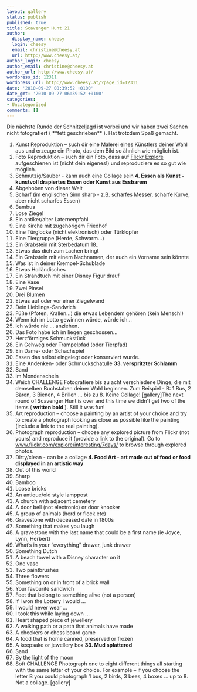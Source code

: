 ```yaml
---
layout: gallery
status: publish
published: true
title: Scavenger Hunt 21
author:
  display_name: cheesy
  login: cheesy
  email: christine@cheesy.at
  url: http://www.cheesy.at/
author_login: cheesy
author_email: christine@cheesy.at
author_url: http://www.cheesy.at/
wordpress_id: 12311
wordpress_url: http://www.cheesy.at/?page_id=12311
date: '2010-09-27 08:39:52 +0100'
date_gmt: '2010-09-27 06:39:52 +0100'
categories:
- Uncategorized
comments: []
---
```

<!--:de-->Die nächste Runde der Schnitzeljagd ist vorbei und wir haben zwei Sachen nicht fotografiert ( **fett geschrieben** ). Hat trotzdem Spaß gemacht.
1. Kunst Reproduktion – such dir eine Malerei eines Künstlers deiner Wahl aus und erzeuge ein Photo, das dem Bild so ähnlich wie möglich ist.
2. Foto Reproduktion – such dir ein Foto, dass auf [Flickr Explore](http://www.flickr.com/explore/) aufgeschienen ist (nicht dein eigenes!) und reproduziere es so gut wie möglich.
3. Schmutzig/Sauber - kann auch eine Collage sein
**4. Essen als Kunst - kunstvoll drapiertes Essen oder Kunst aus Essbarem**
5. Abgehoben von dieser Welt
6. Scharf (im englischen Sinn sharp - z.B. scharfes Messer, scharfe Kurve, aber nicht scharfes Essen)
7. Bambus
8. Lose Ziegel
9. Ein antiker/alter Laternenpfahl
10. Eine Kirche mit zugehörigem Friedhof
11. Eine Türglocke (nicht elektronisch) oder Türklopfer
12. Eine Tiergruppe (Herde, Schwarm...)
13. Ein Grabstein mit Sterbedatum 18..
14. Etwas das dich zum Lachen bringt
15. Ein Grabstein mit einem Nachnamen, der auch ein Vorname sein könnte
16. Was ist in deiner Krempel-Schublade
17. Etwas Holländisches
18. Ein Strandtuch mit einer Disney Figur drauf
19. Eine Vase
20. Zwei Pinsel
21. Drei Blumen
22. Etwas auf oder vor einer Ziegelwand
23. Dein Lieblings-Sandwich
24. Füße (Pfoten, Krallen...) die etwas Lebendem gehören (kein Mensch!)
25. Wenn ich im Lotto gewinnen würde, würde ich...
26. Ich würde nie ... anziehen.
27. Das Foto habe ich im liegen geschossen...
28. Herzförmiges Schmuckstück
29. Ein Gehweg oder Trampelpfad (oder Tierpfad)
30. Ein Dame- oder Schachspiel
31. Essen das selbst eingelegt oder konserviert wurde.
32. Eine Andenken- oder Schmuckschatulle
**33. verspritzter Schlamm**
34. Sand
35. Im Mondenschein
36. Weich
CHALLENGE
Fotografiere bis zu acht verschiedene Dinge, die mit demselben Buchstaben deiner Wahl beginnen. Zum Beispiel - B: 1 Bus, 2 Bären, 3 Bienen, 4 Brillen ... bis zu 8. Keine Collage!
[gallery]<!--:--><!--:en-->The next round of Scavenger Hunt is over and this time we didn't get two of the items ( **written bold** ). Still it was fun!
1. Art reproduction – choose a painting by an artist of your choice and try to create a photograph looking as close as possible like the painting (include a link to the real painting).
2. Photograph reproduction – choose any explored picture from Flickr (not yours) and reproduce it (provide a link to the original). Go to www.flickr.com/explore/interesting/7days/ to browse through explored photos.
3. Dirty/clean - can be a collage
**4. Food Art - art made out of food or food displayed in an artistic way**
5. Out of this world
6. Sharp
7. Bamboo
8. Loose bricks
9. An antique/old style lamppost
10. A church with adjacent cemetery
11. A door bell (not electronic) or door knocker
12. A group of animals (herd or flock etc)
13. Gravestone with deceased date in 1800s
14. Something that makes you laugh
15. A gravestone with the last name that could be a first name (ie Joyce, Lynn, Herbert)
16. What’s in your “everything” drawer, junk drawer
17. Something Dutch
18. A beach towel with a Disney character on it
19. One vase
20. Two paintbrushes
21. Three flowers
22. Something on or in front of a brick wall
23. Your favourite sandwich
24. Feet that belong to something alive (not a person)
25. If I won the Lottery I would ...
26. I would never wear ...
27. I took this while laying down ...
28. Heart shaped piece of jewellery
29. A walking path or a path that animals have made
30. A checkers or chess board game
31. A food that is home canned, preserved or frozen
32. A keepsake or jewellery box
**33. Mud splattered**
34. Sand
35. By the light of the moon
36. Soft
CHALLENGE
Photograph one to eight different things all starting with the same letter of your choice. For example – if you choose the letter B you could photograph 1 bus, 2 birds, 3 bees, 4 boxes ... up to 8. Not a collage.
[gallery]<!--:-->
